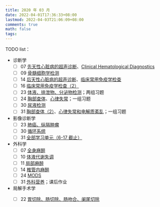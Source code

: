 ```yaml
---
title: 2020 年 03 月
date: 2022-04-01T17:36:33+08:00
lastmod: 2022-04-03T21:06:09+08:00
comments: true
math: false
tags:
---
```


TODO list：

- 诊断学
    - [ ] 07 [先天性心脏病的超声诊断](https://changjiang.yuketang.cn/v2/web/student/8095614/5742272/10138961)、[Clinical Hematological Diagnostics](https://changjiang.yuketang.cn/v2/web/student/8095614/5744548/10147446)
    - [ ] 09 [骨髓细胞学检测](https://changjiang.yuketang.cn/v2/web/student/8095614/5757663/10194499)
    - [ ] 14 [后天性心脏病的超声诊断](https://changjiang.yuketang.cn/v2/web/student/8095614/5780327/10280113)、[临床常用免疫学检查](https://changjiang.yuketang.cn/v2/web/student-v3/8095614/582162056595135232/10291107)
    - [ ] 16 [临床常用免疫学检查（2）](https://changjiang.yuketang.cn/v2/web/student-v3/8095614/583517580009383680/10355448)
    - [ ] 23 [体液、排泄物、分泌物检测](https://changjiang.yuketang.cn/v2/web/student-v3/8095614/588583963990953728/10534352)；两组习题
    - [ ] 24 [胸部查体](https://changjiang.yuketang.cn/v2/web/student/8095614/5839947/10558396)、[心律失常](https://changjiang.yuketang.cn/v2/web/student-v3/8095614/589456644688287360/10573617)；一组习题
    - [ ] 30 [尿液检测](https://changjiang.yuketang.cn/v2/web/student-v3/8095614/593659200369180416/10697433)
    - [ ] 31 [胸部查体（2）](https://changjiang.yuketang.cn/v2/web/student/8095614/5874589/10722254)、[心律失常和电解质紊乱](https://changjiang.yuketang.cn/v2/web/student-v3/8095614/594539221005431040/10737187)；一组习题
- 影像诊断学
    - [ ] 23 [肺癌、纵隔肿瘤](https://changjiang.yuketang.cn/v2/web/student-v3/8095627/588527476186257024/10527895)
    - [ ] 30 [循环系统](https://changjiang.yuketang.cn/v2/web/student-v3/8095627/593605255713196288/10691356)
    - [ ] 31 [全部学习单元（6-17 截止）](https://changjiang.yuketang.cn/v2/web/studentLog/8095627)
- 外科学
    - [ ] 07 [全身麻醉](https://changjiang.yuketang.cn/v2/web/student/8505407/5743622/10143644)
    - [ ] 10 [体液代谢失调](https://changjiang.yuketang.cn/v2/web/student/8505407/5765302/10220430)
    - [ ] 11 [局部麻醉](https://changjiang.yuketang.cn/v2/web/student/8505407/5770468/10239200)
    - [ ] 14 [椎管内麻醉](https://changjiang.yuketang.cn/v2/web/student/8505407/5782216/10287003)
    - [ ] 24 [MODS](https://changjiang.yuketang.cn/v2/web/student-v3/8505407/589312815460800000/10565132)
    - [ ] 31 [外科营养](https://changjiang.yuketang.cn/v2/web/student-v3/8505407/594376280180585216/10726164)；课后作业
- 局解手术学
    - [ ] 22 [胃切除、肠切除、肠吻合、阑尾切除](https://changjiang.yuketang.cn/v2/web/student-v3/8505419/587855531405182464/10500226)

